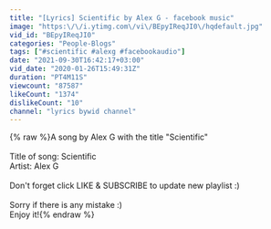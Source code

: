 ```yaml
---
title: "[Lyrics] Scientific by Alex G - facebook music"
image: "https:\/\/i.ytimg.com\/vi\/BEpyIReqJI0\/hqdefault.jpg"
vid_id: "BEpyIReqJI0"
categories: "People-Blogs"
tags: ["#scientific #alexg #facebookaudio"]
date: "2021-09-30T16:42:17+03:00"
vid_date: "2020-01-26T15:49:31Z"
duration: "PT4M11S"
viewcount: "87587"
likeCount: "1374"
dislikeCount: "10"
channel: "lyrics bywid channel"
---
```

{% raw %}A song by Alex G with the title &quot;Scientific&quot;<br /><br />Title of song: Scientific <br />Artist: Alex G<br /><br />Don't forget click LIKE &amp; SUBSCRIBE to update new playlist :)<br /><br />Sorry if there is any mistake :)<br />Enjoy it!{% endraw %}
